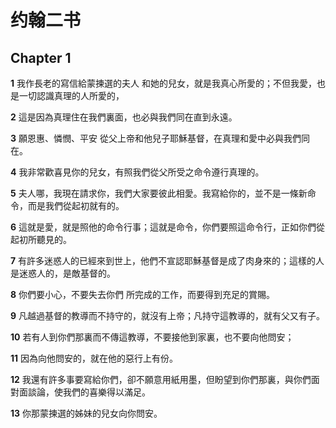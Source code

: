 # 约翰二书

## Chapter 1

**1** 我作長老的寫信給蒙揀選的夫人 和她的兒女，就是我真心所愛的；不但我愛，也是一切認識真理的人所愛的，

**2** 這是因為真理住在我們裏面，也必與我們同在直到永遠。

**3** 願恩惠、憐憫、平安 從父上帝和他兒子耶穌基督，在真理和愛中必與我們同在。

**4** 我非常歡喜見你的兒女，有照我們從父所受之命令遵行真理的。

**5** 夫人哪，我現在請求你，我們大家要彼此相愛。我寫給你的，並不是一條新命令，而是我們從起初就有的。

**6** 這就是愛，就是照他的命令行事；這就是命令，你們要照這命令行，正如你們從起初所聽見的。

**7** 有許多迷惑人的已經來到世上，他們不宣認耶穌基督是成了肉身來的；這樣的人是迷惑人的，是敵基督的。

**8** 你們要小心，不要失去你們 所完成的工作，而要得到充足的賞賜。

**9** 凡越過基督的教導而不持守的，就沒有上帝；凡持守這教導的，就有父又有子。

**10** 若有人到你們那裏而不傳這教導，不要接他到家裏，也不要向他問安；

**11** 因為向他問安的，就在他的惡行上有份。

**12** 我還有許多事要寫給你們，卻不願意用紙用墨，但盼望到你們那裏，與你們面對面談論，使我們的喜樂得以滿足。

**13** 你那蒙揀選的姊妹的兒女向你問安。

